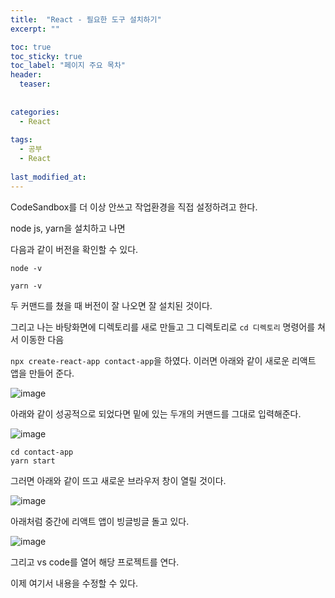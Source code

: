 ```yaml
---
title:  "React - 필요한 도구 설치하기"
excerpt: ""

toc: true
toc_sticky: true
toc_label: "페이지 주요 목차"
header:
  teaser: 
  
  
categories:
  - React
  
tags:
  - 공부
  - React
  
last_modified_at: 
---
```


CodeSandbox를 더 이상 안쓰고 작업환경을 직접 설정하려고 한다.

node js, yarn을 설치하고 나면

다음과 같이 버전을 확인할 수 있다.

```
node -v

yarn -v
```

두 커맨드를 쳤을 때 버전이 잘 나오면 잘 설치된 것이다.

그리고 나는 바탕화면에 디렉토리를 새로 만들고 그 디렉토리로 `cd 디렉토리` 명령어를 쳐서 이동한 다음

`npx create-react-app contact-app`을 하였다. 이러면 아래와 같이 새로운 리액트 앱을 만들어 준다.

![image](https://user-images.githubusercontent.com/41438361/91542148-5aeb8600-e958-11ea-87e9-b0beb8c0c11e.png)

아래와 같이 성공적으로 되었다면 밑에 있는 두개의 커맨드를 그대로 입력해준다.

![image](https://user-images.githubusercontent.com/41438361/91542329-a6059900-e958-11ea-8187-7142fa99a6a9.png)

```
cd contact-app
yarn start
```

그러면 아래와 같이 뜨고 새로운 브라우저 창이 열릴 것이다.

![image](https://user-images.githubusercontent.com/41438361/91542522-f54bc980-e958-11ea-827c-b506850dc80a.png)

아래처럼 중간에 리액트 앱이 빙글빙글 돌고 있다.

![image](https://user-images.githubusercontent.com/41438361/91542562-0399e580-e959-11ea-8977-058d9719ec89.png)

그리고 vs code를 열어 해당 프로젝트를 연다.

이제 여기서 내용을 수정할 수 있다.

